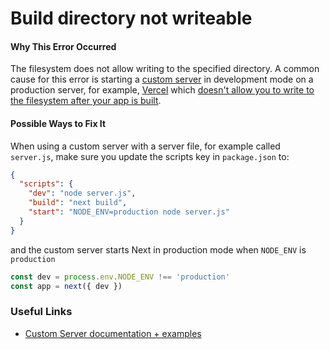 # Build directory not writeable

#### Why This Error Occurred

The filesystem does not allow writing to the specified directory. A common cause for this error is starting a [custom server](https://nextjs.org/docs/advanced-features/custom-server) in development mode on a production server, for example, [Vercel](https://vercel.com) which [doesn't allow you to write to the filesystem after your app is built](https://vercel.com/docs/deployment-types/node#file-system-specifications).

#### Possible Ways to Fix It

When using a custom server with a server file, for example called `server.js`, make sure you update the scripts key in `package.json` to:

```json
{
  "scripts": {
    "dev": "node server.js",
    "build": "next build",
    "start": "NODE_ENV=production node server.js"
  }
}
```

and the custom server starts Next in production mode when `NODE_ENV` is `production`

```js
const dev = process.env.NODE_ENV !== 'production'
const app = next({ dev })
```

### Useful Links

- [Custom Server documentation + examples](https://nextjs.org/docs/advanced-features/custom-server)
